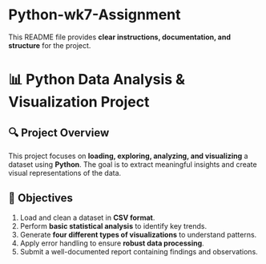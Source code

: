 # Python-wk7-Assignment


This README file provides **clear instructions, documentation, and structure** for the project.
# 📊 Python Data Analysis & Visualization Project

## 🔍 Project Overview
This project focuses on **loading, exploring, analyzing, and visualizing** a dataset using **Python**. The goal is to extract meaningful insights and create visual representations of the data.

## 🎯 Objectives
1. Load and clean a dataset in **CSV format**.
2. Perform **basic statistical analysis** to identify key trends.
3. Generate **four different types of visualizations** to understand patterns.
4. Apply error handling to ensure **robust data processing**.
5. Submit a well-documented report containing findings and observations.

